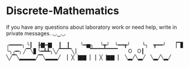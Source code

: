 # Discrete-Mathematics

If you have any questions about laboratory work or need help, 
write in private messages. ◡‿◡




╭━━━━╮
╰┃ ┣▇━▇
 ┃ ┃  ╰━▅╮
 ╰┳╯ ╰━━┳╯
  ╰╮ ┳━━╯
 ▕▔▋ ╰╮╭━╮
╱▔╲▋╰━┻┻╮╲╱▔▔▔╲
▏  ▔▔▔▔▔▔▔  O O┃
╲╱▔╲▂▂▂▂╱▔╲▂▂▂╱
 ▏╳▕▇▇▕ ▏╳▕▇▇▕
 ╲▂╱╲▂╱ ╲▂╱╲▂╱




 
